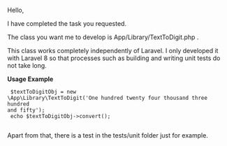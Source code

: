 Hello,

I have completed the task you requested.

The class you want me to develop is App/Library/TextToDigit.php .

This class works completely independently of Laravel. I only developed it with Laravel 8 so that processes such as building and writing unit tests do not take long.

<b>Usage Example</b><br>
<code><br>
$textToDigitObj = new \App\Library\TextToDigit('One hundred twenty four thousand three hundred and fifty');<br>
echo $textToDigitObj->convert();    <br>
</code>

Apart from that, there is a test in the tests/unit folder just for example.

